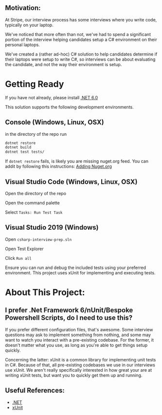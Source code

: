 ## Motivation:

At Stripe, our interview process has some interviews where you write
code, typically on your laptop.

We've noticed that more often than not, we've had to spend a significant
portion of the interview helping candidates setup a C#
environment on their personal laptops.

We've created a (rather ad-hoc) C# solution to help candidates
determine if their laptops were setup to write C#, so interviews can
be about evaluating the candidate, and not the way their environment is
setup.

# Getting Ready

If you have not already, please install [.NET 6.0](https://dotnet.microsoft.com/en-us/download/dotnet/6.0)

This solution supports the following development environments.

## Console (Windows, Linux, OSX)
in the directory of the repo run
```sh
dotnet restore
dotnet build
dotnet test tests/
```

If ```dotnet restore``` fails, is likely you are missing nuget.org feed. You can addit by following this instructions: [Adding Nuget.org](https://docs.microsoft.com/en-us/nuget/resources/nuget-faq#i-don-t-see-nuget-org-in-my-list-of-repositories--how-do-i-get-it-back-)

## Visual Studio Code (Windows, Linux, OSX)
Open the directory of the repo

Open the command palette

Select `Tasks: Run Test Task`

## Visual Studio 2019 (Windows)
Open `csharp-interview-prep.sln`

Open Test Explorer

Click `Run all`

Ensure you can run and debug the included tests using your preferred environment.
This project uses xUnit for implementing and executing tests.

# About This Project:

## I prefer .Net Framework 6/nUnit/Bespoke Powershell Scripts, do I need to use this?

If you prefer different configuration files, that's awesome.
Some interview questions may ask to implement something from nothing,
and some may want to watch you interact with a pre-existing codebase.
For the former, it doesn't matter what you use, as long as you're able
to get things setup quickly.

Concerning the latter: xUnit is a common library for implementing unit
tests in C#.
Because of that, all pre-existing codebases we use in our interviews use
xUnit.
We aren't really specifically interested in how great your are at writing
xUnit tests, but want you to quickly get them up and running.

## Useful References:
- [.NET](https://dotnet.microsoft.com/)
- [xUnit](https://xunit.github.io/)
